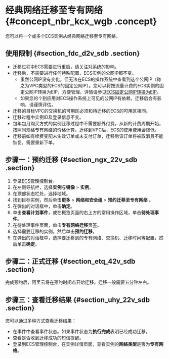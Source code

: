# 经典网络迁移至专有网络 {#concept_nbr_kcx_wgb .concept}

您可以将一个或多个ECS实例从经典网络迁移至专有网络。

## 使用限制 {#section_fdc_d2v_sdb .section}

-   迁移过程中ECS需要进行重启，请关注对系统的影响。
-   迁移后，不需要进行任何特殊配置，ECS实例的公网IP都不变。
    -   虽然公网IP没有变化，但无法在ECS的操作系统中查看到这个公网IP（称之为VPC类型的ECS的固定公网IP）。您可以将按流量计费的ECS实例的固定公网IP转换为EIP，方便管理，详情请参见[ECS固定公网IP转换为EIP](../../../../../intl.zh-CN/用户指南/申请EIP/ECS固定公网IP转换为EIP.md#)。
    -   如果您的个别应用对ECS操作系统上可见的公网IP有依赖，迁移后会有影响，请谨慎评估。
-   迁移的目标VPC的交换机的可用区必须和待迁移的ECS的可用区相同。
-   迁移过程中实例ID及登录信息不变。
-   包年包月购买方式的实例迁移过程中不需要额外付费。从新的计费周期开始，按照同规格专有网络的价格计算。迁移到VPC后，ECS的使用费用会降低。
-   迁移前如有续费变配未生效订单或未支付订单，迁移后该订单将被取消且不能恢复，需要重新下单。

## 步骤一：预约迁移 {#section_ngx_22v_sdb .section}

1.  登录[ECS管理控制台](https://ecs.console.aliyun.com)。
2.  在左侧导航栏，选择**实例与镜像** \> **实例**。
3.  在顶部状态栏处，选择地域。
4.  找到目标实例，然后单击**更多** \> **网络和安全组** \> **预约迁移至专有网络** 。
5.  在弹出的对话框中，单击**确定**。
6.  单击**查看计划事件**，或在概览页面的右上方的常用操作区域，单击**待处理事件**。
7.  在待处理事件页面，单击**专有网络迁移**页签。
8.  选择需要迁移的实例，然后单击**预约迁移**。
9.  在弹出的对话框中，选择要迁移到的专有网络、交换机、迁移时间等配置，然后单击**确定**。

## 步骤二：正式迁移 {#section_etq_42v_sdb .section}

完成预约后，阿里云将在预约时间点开始迁移。迁移一般需要五分钟左右。

## 步骤三：查看迁移结果 {#section_uhy_22v_sdb .section}

您可以通过多种方式查看迁移结果：

-   在事件中查看事件状态。如果事件状态为**执行完成**表明已经成功迁移。
-   查看是否收到迁移成功的短信提醒。
-   登录到ECS管理控制台，在实例详情页面，查看实例的**网络类型**是否为**专有网络**。

